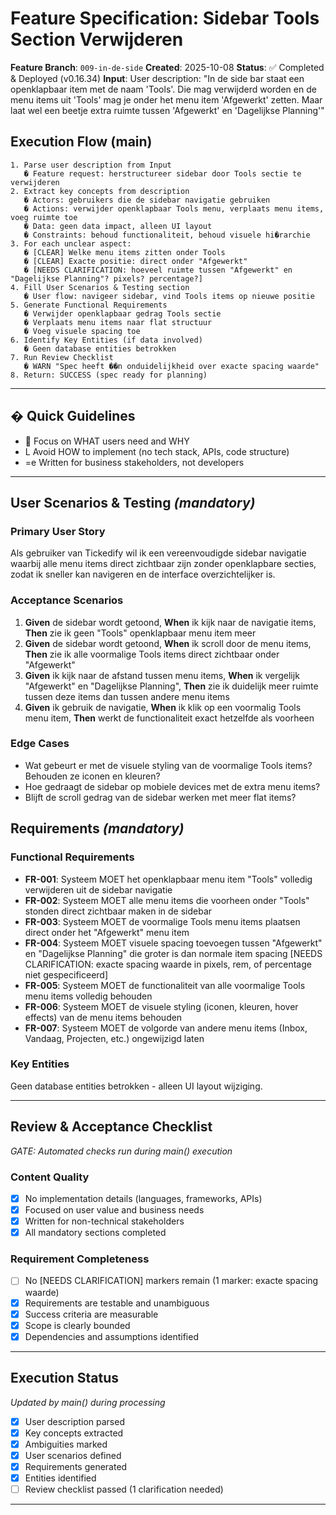 # Feature Specification: Sidebar Tools Section Verwijderen

**Feature Branch**: `009-in-de-side`
**Created**: 2025-10-08
**Status**: ✅ Completed & Deployed (v0.16.34)
**Input**: User description: "In de side bar staat een openklapbaar item met de naam 'Tools'. Die mag verwijderd worden en de menu items uit 'Tools' mag je onder het menu item 'Afgewerkt' zetten. Maar laat wel een beetje extra ruimte tussen 'Afgewerkt' en 'Dagelijkse Planning'"

## Execution Flow (main)
```
1. Parse user description from Input
   � Feature request: herstructureer sidebar door Tools sectie te verwijderen
2. Extract key concepts from description
   � Actors: gebruikers die de sidebar navigatie gebruiken
   � Actions: verwijder openklapbaar Tools menu, verplaats menu items, voeg ruimte toe
   � Data: geen data impact, alleen UI layout
   � Constraints: behoud functionaliteit, behoud visuele hi�rarchie
3. For each unclear aspect:
   � [CLEAR] Welke menu items zitten onder Tools
   � [CLEAR] Exacte positie: direct onder "Afgewerkt"
   � [NEEDS CLARIFICATION: hoeveel ruimte tussen "Afgewerkt" en "Dagelijkse Planning"? pixels? percentage?]
4. Fill User Scenarios & Testing section
   � User flow: navigeer sidebar, vind Tools items op nieuwe positie
5. Generate Functional Requirements
   � Verwijder openklapbaar gedrag Tools sectie
   � Verplaats menu items naar flat structuur
   � Voeg visuele spacing toe
6. Identify Key Entities (if data involved)
   � Geen database entities betrokken
7. Run Review Checklist
   � WARN "Spec heeft ��n onduidelijkheid over exacte spacing waarde"
8. Return: SUCCESS (spec ready for planning)
```

---

## � Quick Guidelines
-  Focus on WHAT users need and WHY
- L Avoid HOW to implement (no tech stack, APIs, code structure)
- =e Written for business stakeholders, not developers

---

## User Scenarios & Testing *(mandatory)*

### Primary User Story
Als gebruiker van Tickedify wil ik een vereenvoudigde sidebar navigatie waarbij alle menu items direct zichtbaar zijn zonder openklapbare secties, zodat ik sneller kan navigeren en de interface overzichtelijker is.

### Acceptance Scenarios
1. **Given** de sidebar wordt getoond, **When** ik kijk naar de navigatie items, **Then** zie ik geen "Tools" openklapbaar menu item meer
2. **Given** de sidebar wordt getoond, **When** ik scroll door de menu items, **Then** zie ik alle voormalige Tools items direct zichtbaar onder "Afgewerkt"
3. **Given** ik kijk naar de afstand tussen menu items, **When** ik vergelijk "Afgewerkt" en "Dagelijkse Planning", **Then** zie ik duidelijk meer ruimte tussen deze items dan tussen andere menu items
4. **Given** ik gebruik de navigatie, **When** ik klik op een voormalig Tools menu item, **Then** werkt de functionaliteit exact hetzelfde als voorheen

### Edge Cases
- Wat gebeurt er met de visuele styling van de voormalige Tools items? Behouden ze iconen en kleuren?
- Hoe gedraagt de sidebar op mobiele devices met de extra menu items?
- Blijft de scroll gedrag van de sidebar werken met meer flat items?

## Requirements *(mandatory)*

### Functional Requirements
- **FR-001**: Systeem MOET het openklapbaar menu item "Tools" volledig verwijderen uit de sidebar navigatie
- **FR-002**: Systeem MOET alle menu items die voorheen onder "Tools" stonden direct zichtbaar maken in de sidebar
- **FR-003**: Systeem MOET de voormalige Tools menu items plaatsen direct onder het "Afgewerkt" menu item
- **FR-004**: Systeem MOET visuele spacing toevoegen tussen "Afgewerkt" en "Dagelijkse Planning" die groter is dan normale item spacing [NEEDS CLARIFICATION: exacte spacing waarde in pixels, rem, of percentage niet gespecificeerd]
- **FR-005**: Systeem MOET de functionaliteit van alle voormalige Tools menu items volledig behouden
- **FR-006**: Systeem MOET de visuele styling (iconen, kleuren, hover effects) van de menu items behouden
- **FR-007**: Systeem MOET de volgorde van andere menu items (Inbox, Vandaag, Projecten, etc.) ongewijzigd laten

### Key Entities
Geen database entities betrokken - alleen UI layout wijziging.

---

## Review & Acceptance Checklist
*GATE: Automated checks run during main() execution*

### Content Quality
- [x] No implementation details (languages, frameworks, APIs)
- [x] Focused on user value and business needs
- [x] Written for non-technical stakeholders
- [x] All mandatory sections completed

### Requirement Completeness
- [ ] No [NEEDS CLARIFICATION] markers remain (1 marker: exacte spacing waarde)
- [x] Requirements are testable and unambiguous
- [x] Success criteria are measurable
- [x] Scope is clearly bounded
- [x] Dependencies and assumptions identified

---

## Execution Status
*Updated by main() during processing*

- [x] User description parsed
- [x] Key concepts extracted
- [x] Ambiguities marked
- [x] User scenarios defined
- [x] Requirements generated
- [x] Entities identified
- [ ] Review checklist passed (1 clarification needed)

---
